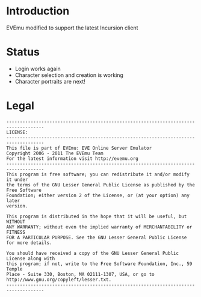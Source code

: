 # Introduction
EVEmu modified to support the latest Incursion client

# Status
- Login works again
- Character selection and creation is working
- Character portraits are next!

# Legal
	------------------------------------------------------------------------------------
	LICENSE:
	------------------------------------------------------------------------------------
	This file is part of EVEmu: EVE Online Server Emulator
	Copyright 2006 - 2011 The EVEmu Team
	For the latest information visit http://evemu.org
	------------------------------------------------------------------------------------
	This program is free software; you can redistribute it and/or modify it under
	the terms of the GNU Lesser General Public License as published by the Free Software
	Foundation; either version 2 of the License, or (at your option) any later
	version.

	This program is distributed in the hope that it will be useful, but WITHOUT
	ANY WARRANTY; without even the implied warranty of MERCHANTABILITY or FITNESS
	FOR A PARTICULAR PURPOSE. See the GNU Lesser General Public License for more details.

	You should have received a copy of the GNU Lesser General Public License along with
	this program; if not, write to the Free Software Foundation, Inc., 59 Temple
	Place - Suite 330, Boston, MA 02111-1307, USA, or go to
	http://www.gnu.org/copyleft/lesser.txt.
	------------------------------------------------------------------------------------
	